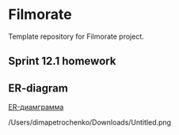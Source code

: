 # Filmorate
Template repository for Filmorate project.
## Sprint 12.1 homework


## ER-diagram
[ER-диамграмма](https://dbdiagram.io/d/68242e865b2fc4582f817eb1)

/Users/dimapetrochenko/Downloads/Untitled.png